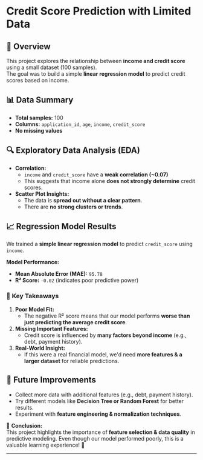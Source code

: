 # Credit Score Prediction with Limited Data

## 📌 Overview
This project explores the relationship between **income and credit score** using a small dataset (100 samples).  
The goal was to build a simple **linear regression model** to predict credit scores based on income.  

## 📊 Data Summary
- **Total samples:** 100  
- **Columns:** `application_id`, `age`, `income`, `credit_score`  
- **No missing values**  

## 🔍 Exploratory Data Analysis (EDA)
- **Correlation:**  
  - `income` and `credit_score` have a **weak correlation (~0.07)**  
  - This suggests that income alone **does not strongly determine** credit scores.  
- **Scatter Plot Insights:**  
  - The data is **spread out without a clear pattern**.  
  - There are **no strong clusters or trends**.  

## 📈 Regression Model Results
We trained a **simple linear regression model** to predict `credit_score` using `income`.  

**Model Performance:**  
- **Mean Absolute Error (MAE):** `95.78`  
- **R² Score:** `-0.02` (indicates poor predictive power)  

### 🚨 **Key Takeaways**
1. **Poor Model Fit:**  
   - The negative R² score means that our model performs **worse than just predicting the average credit score**.  
2. **Missing Important Features:**  
   - Credit score is influenced by **many factors beyond income** (e.g., debt, payment history).  
3. **Real-World Insight:**  
   - If this were a real financial model, we'd need **more features & a larger dataset** for reliable predictions.  

## 📝 Future Improvements
- Collect more data with additional features (e.g., debt, payment history).  
- Try different models like **Decision Tree or Random Forest** for better results.  
- Experiment with **feature engineering & normalization techniques**.  

📢 **Conclusion:**  
This project highlights the importance of **feature selection & data quality** in predictive modeling. Even though our model performed poorly, this is a valuable learning experience! 🚀  

---
